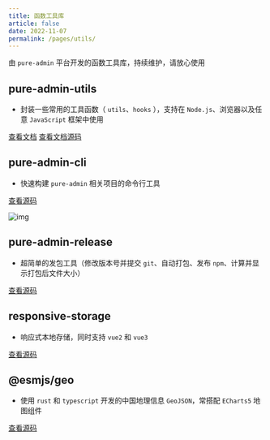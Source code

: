 ```yaml
---
title: 函数工具库
article: false
date: 2022-11-07
permalink: /pages/utils/
---
```


由 `pure-admin` 平台开发的函数工具库，持续维护，请放心使用

## pure-admin-utils

- 封装一些常用的工具函数（ `utils`、`hooks` ），支持在 `Node.js`、浏览器以及任意 `JavaScript` 框架中使用

[查看文档](https://pure-admin-utils.netlify.app) [查看文档源码](https://github.com/pure-admin/pure-admin-utils-docs)

## pure-admin-cli

- 快速构建 `pure-admin` 相关项目的命令行工具

[查看源码](https://github.com/pure-admin/pure-admin-cli)

![img](~@alias/img/max/pure-admin-cli.gif)

## pure-admin-release

- 超简单的发包工具（修改版本号并提交 `git`、自动打包、发布 `npm`、计算并显示打包后文件大小）

[查看源码](https://github.com/pure-admin/pure-admin-release)

## responsive-storage

- 响应式本地存储，同时支持 `vue2` 和 `vue3`

[查看源码](https://github.com/xiaoxian521/responsive-storage)

## @esmjs/geo

- 使用 `rust` 和 `typescript` 开发的中国地理信息 `GeoJSON`，常搭配 `ECharts5` 地图组件

[查看源码](https://github.com/esmjs/geo)
